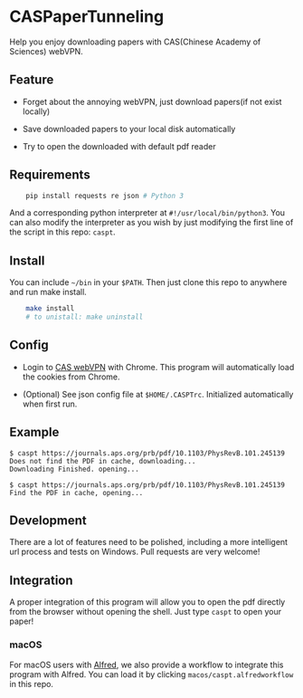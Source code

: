 # CASPaperTunneling

Help you enjoy downloading papers with CAS(Chinese Academy of Sciences) webVPN.

## Feature

- Forget about the annoying webVPN, just download papers(if not exist locally)

- Save downloaded papers to your local disk automatically

- Try to open the downloaded with default pdf reader

## Requirements

```bash
    pip install requests re json # Python 3
```

And a corresponding python interpreter at `#!/usr/local/bin/python3`. You can also modify the interpreter as you wish by just modifying the first line of the script in this repo: `caspt`.

## Install

You can include `~/bin` in your `$PATH`. Then just clone this repo to anywhere and run make install.

```bash
    make install
    # to unistall: make uninstall
```

## Config

- Login to [CAS webVPN](https://webvpn.las.ac.cn) with Chrome. This program will automatically load the cookies from Chrome.

- (Optional) See json config file at `$HOME/.CASPTrc`. Initialized automatically when first run.

## Example

```shell
$ caspt https://journals.aps.org/prb/pdf/10.1103/PhysRevB.101.245139
Does not find the PDF in cache, downloading...
Downloading Finished. opening...

$ caspt https://journals.aps.org/prb/pdf/10.1103/PhysRevB.101.245139
Find the PDF in cache, opening...
```

## Development

There are a lot of features need to be polished, including a more intelligent url process and tests on Windows. Pull requests are very welcome!

## Integration

A proper integration of this program will allow you to open the pdf directly from the browser without opening the shell. Just type `caspt` to open your paper!

### macOS

For macOS users with [Alfred](https://www.google.com/search?client=safari&rls=en&q=afred&ie=UTF-8&oe=UTF-8), we also provide a workflow to integrate this program with Alfred. You can load it by clicking `macos/caspt.alfredworkflow` in this repo.
